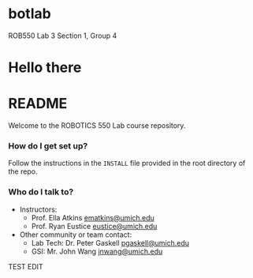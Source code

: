 
botlab
======

ROB550 Lab 3 Section 1, Group 4


Hello there
=======
# README #

Welcome to the ROBOTICS 550 Lab course repository.

### How do I get set up? ###

Follow the instructions in the `INSTALL` file provided in the root directory of the repo.

### Who do I talk to? ###

* Instructors:
    + Prof. Ella Atkins <ematkins@umich.edu>
    + Prof. Ryan Eustice <eustice@umich.edu>
* Other community or team contact:
    + Lab Tech: Dr. Peter Gaskell <pgaskell@umich.edu>
    + GSI: Mr. John Wang <jnwang@umich.edu>

TEST EDIT

